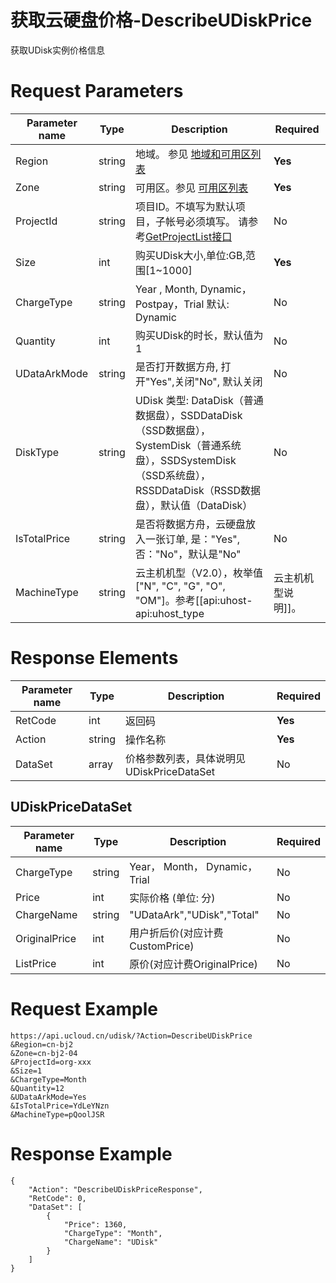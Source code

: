 # 获取云硬盘价格-DescribeUDiskPrice

获取UDisk实例价格信息

# Request Parameters
|Parameter name|Type|Description|Required|
|---|---|---|---|
|Region|string|地域。 参见 [地域和可用区列表](../summary/regionlist.html)|**Yes**|
|Zone|string|可用区。参见 [可用区列表](../summary/regionlist.html)|**Yes**|
|ProjectId|string|项目ID。不填写为默认项目，子帐号必须填写。 请参考[GetProjectList接口](../summary/get_project_list.html)|No|
|Size|int|购买UDisk大小,单位:GB,范围[1~1000]|**Yes**|
|ChargeType|string|Year , Month, Dynamic，Postpay，Trial 默认: Dynamic|No|
|Quantity|int|购买UDisk的时长，默认值为1|No|
|UDataArkMode|string|是否打开数据方舟, 打开"Yes",关闭"No", 默认关闭|No|
|DiskType|string|UDisk 类型: DataDisk（普通数据盘），SSDDataDisk（SSD数据盘），SystemDisk（普通系统盘），SSDSystemDisk（SSD系统盘），RSSDDataDisk（RSSD数据盘），默认值（DataDisk）|No|
|IsTotalPrice|string|是否将数据方舟，云硬盘放入一张订单, 是："Yes",否："No"，默认是"No"|No|
|MachineType|string|云主机机型（V2.0），枚举值["N", "C", "G", "O", "OM"]。参考[[api:uhost-api:uhost_type|云主机机型说明]]。|No|

# Response Elements
|Parameter name|Type|Description|Required|
|---|---|---|---|
|RetCode|int|返回码|**Yes**|
|Action|string|操作名称|**Yes**|
|DataSet|array|价格参数列表，具体说明见 UDiskPriceDataSet|No|

## UDiskPriceDataSet
|Parameter name|Type|Description|Required|
|---|---|---|---|
|ChargeType|string|Year， Month， Dynamic，Trial|No|
|Price|int|实际价格 (单位: 分)|No|
|ChargeName|string|"UDataArk","UDisk","Total"|No|
|OriginalPrice|int|用户折后价(对应计费CustomPrice)|No|
|ListPrice|int|原价(对应计费OriginalPrice)|No|

# Request Example
```
https://api.ucloud.cn/udisk/?Action=DescribeUDiskPrice
&Region=cn-bj2
&Zone=cn-bj2-04
&ProjectId=org-xxx
&Size=1   
&ChargeType=Month   
&Quantity=12
&UDataArkMode=Yes
&IsTotalPrice=YdLeYNzn
&MachineType=pQoolJSR
```

# Response Example
```
{
    "Action": "DescribeUDiskPriceResponse", 
    "RetCode": 0, 
    "DataSet": [
        {
            "Price": 1360, 
            "ChargeType": "Month", 
            "ChargeName": "UDisk"
        }
    ]
}
```

